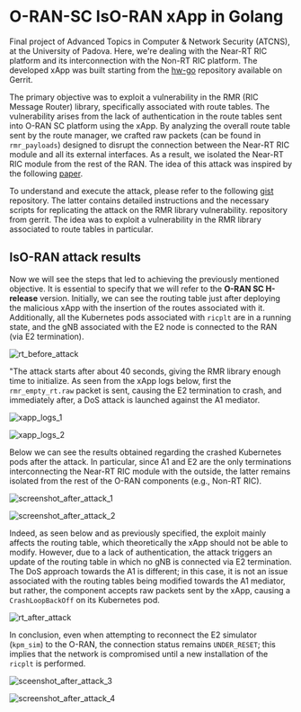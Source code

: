 # O-RAN-SC IsO-RAN xApp in Golang

Final project of Advanced Topics in Computer & Network Security (ATCNS), at the University of Padova. Here, we're dealing with the Near-RT RIC platform and its interconnection with the Non-RT RIC platform. The developed xApp was built starting from the [hw-go](https://gerrit.o-ran-sc.org/r/admin/repos/ric-app/hw-go) repository available on Gerrit.

The primary objective was to exploit a vulnerability in the RMR (RIC Message Router) library, specifically associated with route tables. The vulnerability arises from the lack of authentication in the route tables sent into O-RAN SC platform using the xApp. By analyzing the overall route table sent by the route manager, we crafted raw packets (can be found in `rmr_payloads`) designed to disrupt the connection between the Near-RT RIC module and all its external interfaces. As a result, we isolated the Near-RT RIC module from the rest of the RAN. The idea of this attack was inspired by the following [paper](https://ieeexplore.ieee.org/abstract/document/10338835). 

To understand and execute the attack, please refer to the following [gist](https://gist.github.com/werefin/f49489677c1e5bc8d92e7a4c37d033e9) repository. The latter contains detailed instructions and the necessary scripts for replicating the attack on the RMR library vulnerability. repository from gerrit. The idea was to exploit a vulnerability in the RMR library associated to route tables in particular.

## IsO-RAN attack results

Now we will see the steps that led to achieving the previously mentioned objective. It is essential to specify that we will refer to the **O-RAN SC H-release** version. Initially, we can see the routing table just after deploying the malicious xApp with the insertion of the routes associated with it. Additionally, all the Kubernetes pods associated with `ricplt` are in a running state, and the gNB associated with the E2 node is connected to the RAN (via E2 termination).

![rt_before_attack](https://github.com/user-attachments/assets/e04c6d23-1849-46dc-808e-1b4fd94be082)

"The attack starts after about 40 seconds, giving the RMR library enough time to initialize. As seen from the xApp logs below, first the `rmr_empty_rt.raw` packet is sent, causing the E2 termination to crash, and immediately after, a DoS attack is launched against the A1 mediator.

![xapp_logs_1](https://github.com/user-attachments/assets/1f2066ba-e558-4da0-bda7-b7cd4af18dd6)

![xapp_logs_2](https://github.com/user-attachments/assets/5eb4effe-ab6d-4fdd-b882-f8d9431a7353)

Below we can see the results obtained regarding the crashed Kubernetes pods after the attack. In particular, since A1 and E2 are the only terminations interconnecting the Near-RT RIC module with the outside, the latter remains isolated from the rest of the O-RAN components (e.g., Non-RT RIC).

![screenshot_after_attack_1](https://github.com/user-attachments/assets/c476b84f-2fdf-4b61-9df0-95a67f835a28)

![screenshot_after_attack_2](https://github.com/user-attachments/assets/0b640a99-c191-4f6f-8938-56a125dcecd5)

Indeed, as seen below and as previously specified, the exploit mainly affects the routing table, which theoretically the xApp should not be able to modify. However, due to a lack of authentication, the attack triggers an update of the routing table in which no gNB is connected via E2 termination. The DoS approach towards the A1 is different; in this case, it is not an issue associated with the routing tables being modified towards the A1 mediator, but rather, the component accepts raw packets sent by the xApp, causing a `CrashLoopBackOff` on its Kubernetes pod.

![rt_after_attack](https://github.com/user-attachments/assets/146474fe-fd13-4284-a2e3-068ccb33ace2)

In conclusion, even when attempting to reconnect the E2 simulator (`kpm_sim`) to the O-RAN, the connection status remains `UNDER_RESET`; this implies that the network is compromised until a new installation of the `ricplt` is performed.

![sceenshot_after_attack_3](https://github.com/user-attachments/assets/33dc67ac-be3c-49f7-b440-db512e593be8)

![screenshot_after_attack_4](https://github.com/user-attachments/assets/a3bed4ea-bcee-4c19-9e52-783f382134e9)
